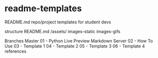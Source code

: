 # readme-templates
README.md repo/project templates for student devs

structure
README.md
/assets/
images-static
images-gifs

Branches
Master
01 - Python Live Preview Markdown Server
02 - How To Use
03 - Template 1
04 - Template 2
05 - Template 3
06 - Template 4
references
